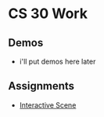 # CS 30 Work

## Demos
- i'll put demos here later

## Assignments
- [Interactive Scene](Interactive-Scene)